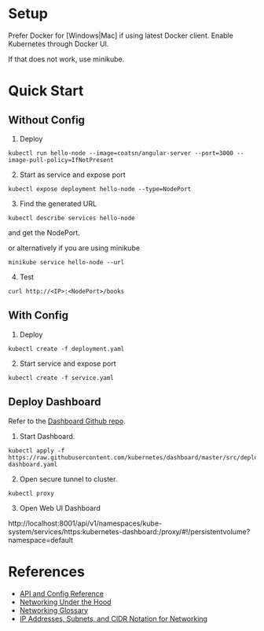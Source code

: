# Setup

Prefer Docker for [Windows|Mac] if using latest Docker client.  Enable Kubernetes through Docker UI.

If that does not work, use minikube.

# Quick Start

## Without Config

1. Deploy

```
kubectl run hello-node --image=coatsn/angular-server --port=3000 --image-pull-policy=IfNotPresent
```

2. Start as service and expose port

```
kubectl expose deployment hello-node --type=NodePort
```

3. Find the generated URL

```
kubectl describe services hello-node
``` 
and get the NodePort.

or alternatively if you are using minikube

```
minikube service hello-node --url
```

4. Test

```
curl http://<IP>:<NodePort>/books
```

## With Config

1. Deploy

```
kubectl create -f deployment.yaml
```

2. Start service and expose port

```
kubectl create -f service.yaml
```

## Deploy Dashboard

Refer to the [Dashboard Github repo](https://github.com/kubernetes/dashboard).

1. Start Dashboard.

```
kubectl apply -f https://raw.githubusercontent.com/kubernetes/dashboard/master/src/deploy/recommended/kubernetes-dashboard.yaml
```

2. Open secure tunnel to cluster.

```
kubectl proxy
```

3. Open Web UI Dashboard

http://localhost:8001/api/v1/namespaces/kube-system/services/https:kubernetes-dashboard:/proxy/#!/persistentvolume?namespace=default

# References

* [API and Config Reference](https://v1-10.docs.kubernetes.io/docs/reference/generated/kubernetes-api/v1.10/)
* [Networking Under the Hood](https://www.digitalocean.com/community/tutorials/kubernetes-networking-under-the-hood)
* [Networking Glossary](https://www.digitalocean.com/community/tutorials/an-introduction-to-networking-terminology-interfaces-and-protocols)
* [IP Addresses, Subnets, and CIDR Notation for Networking](https://www.digitalocean.com/community/tutorials/understanding-ip-addresses-subnets-and-cidr-notation-for-networking)

